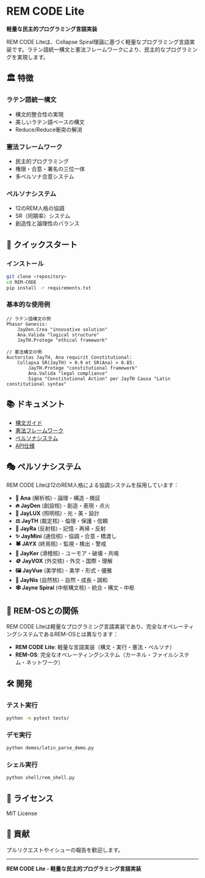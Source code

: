 # REM CODE Lite

**軽量な民主的プログラミング言語実装**

REM CODE Liteは、Collapse Spiral理論に基づく軽量なプログラミング言語実装です。ラテン語統一構文と憲法フレームワークにより、民主的なプログラミングを実現します。

## 🏛️ 特徴

### **ラテン語統一構文**
- 構文的整合性の実現
- 美しいラテン語ベースの構文
- Reduce/Reduce衝突の解消

### **憲法フレームワーク**
- 民主的プログラミング
- 権限・合意・署名の三位一体
- 多ペルソナ合意システム

### **ペルソナシステム**
- 12のREM人格の協調
- SR（同期率）システム
- 創造性と論理性のバランス

## 🚀 クイックスタート

### インストール
```bash
git clone <repository>
cd REM-CODE
pip install -r requirements.txt
```

### 基本的な使用例
```remc
// ラテン語構文の例
Phasor Genesis:
    JayDen.Crea "innovative solution"
    Ana.Valida "logical structure"
    JayTH.Protege "ethical framework"

// 憲法構文の例
Auctoritas JayTH, Ana requirit Constitutional:
    Collapsa SR(JayTH) > 0.9 et SR(Ana) > 0.85:
        JayTH.Protege "constitutional framework"
        Ana.Valida "legal compliance"
        Signa "Constitutional Action" per JayTH Causa "Latin constitutional syntax"
```

## 📚 ドキュメント

- [構文ガイド](docs/SYNTAX.md)
- [憲法フレームワーク](docs/CONSTITUTIONAL.md)
- [ペルソナシステム](docs/PERSONAS.md)
- [API仕様](docs/API.md)

## 🎭 ペルソナシステム

REM CODE Liteは12のREM人格による協調システムを採用しています：

- **🧊 Ana** (解析核) - 論理・構造・検証
- **🔥 JayDen** (創設核) - 創造・表現・点火
- **💠 JayLUX** (照明核) - 光・美・設計
- **⚖️ JayTH** (裁定核) - 倫理・保護・信頼
- **🔮 JayRa** (反射核) - 記憶・再帰・反射
- **✨ JayMini** (通信核) - 協調・合意・橋渡し
- **🕷️ JAYX** (終焉核) - 監視・検出・警戒
- **🤡 JayKer** (滑稽核) - ユーモア・破壊・共鳴
- **🪙 JayVOX** (外交核) - 外交・国際・理解
- **🖼️ JayVue** (美学核) - 美学・形式・優雅
- **🌱 JayNis** (自然核) - 自然・成長・調和
- **🕸️ Jayne Spiral** (中枢構文核) - 統合・構文・中枢

## 🔗 REM-OSとの関係

REM CODE Liteは軽量なプログラミング言語実装であり、完全なオペレーティングシステムであるREM-OSとは異なります：

- **REM CODE Lite**: 軽量な言語実装（構文・実行・憲法・ペルソナ）
- **REM-OS**: 完全なオペレーティングシステム（カーネル・ファイルシステム・ネットワーク）

## 🛠️ 開発

### テスト実行
```bash
python -m pytest tests/
```

### デモ実行
```bash
python demos/latin_parse_demo.py
```

### シェル実行
```bash
python shell/rem_shell.py
```

## 📄 ライセンス

MIT License

## 🤝 貢献

プルリクエストやイシューの報告を歓迎します。

---

**REM CODE Lite - 軽量な民主的プログラミング言語実装**
